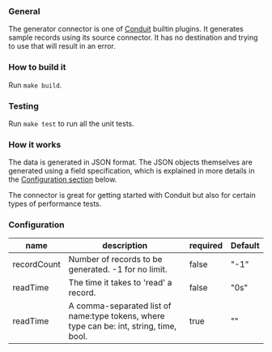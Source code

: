 ### General
The generator connector is one of [Conduit](https://github.com/ConduitIO/conduit) builtin plugins.
It generates sample records using its source connector.
It has no destination and trying to use that will result in an error.

### How to build it
Run `make build`.

### Testing
Run `make test` to run all the unit tests.

### How it works
The data is generated in JSON format. The JSON objects themselves are generated using a field specification, which is 
explained in more details in the [Configuration section](#Configuration) below.

The connector is great for getting started with Conduit but also for certain types of performance tests.

### Configuration
| name          | description                                                                                | required | Default |
|---------------|--------------------------------------------------------------------------------------------|----------|---------|
| recordCount   | Number of records to be generated. -1 for no limit.                                        | false    | "-1"    |
| readTime      | The time it takes to 'read' a record.                                                      | false    | "0s"    |
| readTime      | A comma-separated list of name:type tokens, where type can be: int, string, time, bool.    | true     | ""      |
